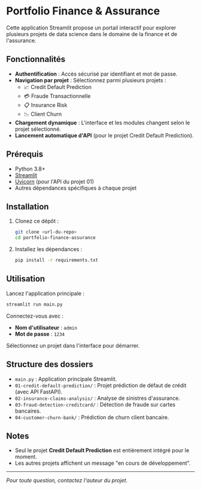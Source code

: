 # Portfolio Finance & Assurance

Cette application Streamlit propose un portail interactif pour explorer plusieurs projets de data science dans le domaine de la finance et de l'assurance.

## Fonctionnalités

- **Authentification** : Accès sécurisé par identifiant et mot de passe.
- **Navigation par projet** : Sélectionnez parmi plusieurs projets :
  - 📈 Credit Default Prediction
  - 💳 Fraude Transactionnelle
  - 📋 Insurance Risk
  - 📉 Client Churn
- **Chargement dynamique** : L'interface et les modules changent selon le projet sélectionné.
- **Lancement automatique d'API** (pour le projet Credit Default Prediction).

## Prérequis

- Python 3.8+
- [Streamlit](https://streamlit.io/)
- [Uvicorn](https://www.uvicorn.org/) (pour l'API du projet 01)
- Autres dépendances spécifiques à chaque projet

## Installation

1. Clonez ce dépôt :
    ```sh
    git clone <url-du-repo>
    cd portfolio-finance-assurance
    ```

2. Installez les dépendances :
    ```sh
    pip install -r requirements.txt
    ```

## Utilisation

Lancez l'application principale :

```sh
streamlit run main.py
```

Connectez-vous avec :
- **Nom d'utilisateur** : `admin`
- **Mot de passe** : `1234`

Sélectionnez un projet dans l'interface pour démarrer.

## Structure des dossiers

- `main.py` : Application principale Streamlit.
- `01-credit-default-prediction/` : Projet prédiction de défaut de crédit (avec API FastAPI).
- `02-insurance-claims-analysis/` : Analyse de sinistres d'assurance.
- `03-fraud-detection-creditcard/` : Détection de fraude sur cartes bancaires.
- `04-customer-churn-bank/` : Prédiction de churn client bancaire.

## Notes

- Seul le projet **Credit Default Prediction** est entièrement intégré pour le moment.
- Les autres projets affichent un message "en cours de développement".

---

*Pour toute question, contactez l'auteur du projet.*